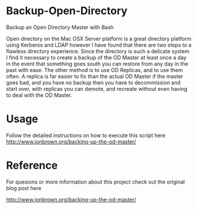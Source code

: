 Backup-Open-Directory
=====================

Backup an Open Directory Master with Bash

Open directory on the Mac OSX Server platform is a great directory platform using Kerberos and LDAP however I have found that there are two steps to a flawless directory experience. Since the directory is such a delicate system I find it necessary to create a backup of the OD Master at least once a day in the event that something goes south you can restore from any day in the past with ease. The other method is to use OD Replicas, and to use them often. A replica is far easier to fix than the actual OD Master if the master goes bad, and you have no backup then you have to decommission and start over, with replicas you can demote, and recreate without even having to deal with the OD Master.

Usage
=====================
Follow the detailed instructions on how to execute this script here http://www.jonbrown.org/backing-up-the-od-master/

Reference
=====================
For quesions or more information about this project check out the original blog post here

http://www.jonbrown.org/backing-up-the-od-master/

